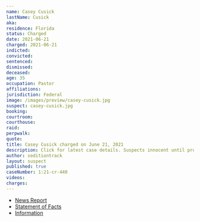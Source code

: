 ```yaml
---
name: Casey Cusick
lastName: Cusick
aka:
residence: Florida
status: Charged
date: 2021-06-21
charged: 2021-06-21
indicted:
convicted:
sentenced:
dismissed:
deceased:
age: 35
occupation: Pastor
affiliations:
jurisdiction: Federal
image: /images/preview/casey-cusick.jpg
suspect: casey-cusick.jpg
booking:
courtroom:
courthouse:
raid:
perpwalk:
quote:
title: Casey Cusick charged on June 21, 2021
description: Click for latest case details. Suspects innocent until proven guilty.
author: seditiontrack
layout: suspect
published: true
caseNumber: 1:21-cr-440
videos:
charges:
---
```

- [News Report](https://www.orlandosentinel.com/news/crime/os-ne-capitol-arrest-melbourne-church-members-20210624-uxuok4bodvgu3iuuppfqiugrn4-story.html)
- [Statement of Facts](https://www.justice.gov/usao-dc/case-multi-defendant/file/1405936/download)
- [Information](https://www.justice.gov/usao-dc/case-multi-defendant/file/1424636/download)

